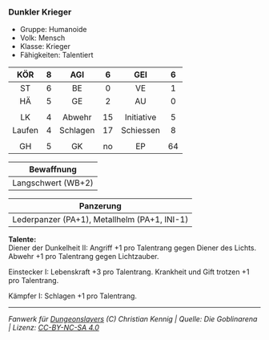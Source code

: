 ### Dunkler Krieger

- Gruppe: Humanoide
- Volk: Mensch
- Klasse: Krieger
- Fähigkeiten: Talentiert

|  KÖR   |  8  |   AGI    |  6  |    GEI     |  6  |
| :----: | :-: | :------: | :-: | :--------: | :-: |
|   ST   |  6  |    BE    |  0  |     VE     |  1  |
|   HÄ   |  5  |    GE    |  2  |     AU     |  0  |
|        |     |          |     |            |     |
|   LK   |  4  |  Abwehr  | 15  | Initiative |  5  |
| Laufen |  4  | Schlagen | 17  | Schiessen  |  8  |
|        |     |          |     |            |     |
|   GH   |  5  |    GK    | no  |     EP     | 64  |

|     Bewaffnung     |
| :----------------: |
| Langschwert (WB+2) |

|                  Panzerung                   |
| :------------------------------------------: |
| Lederpanzer (PA+1), Metallhelm (PA+1, INI-1) |

**Talente:**  
Diener der Dunkelheit II: Angriff +1 pro Talentrang gegen Diener des Lichts. Abwehr +1 pro Talentrang gegen Lichtzauber.

Einstecker I: Lebenskraft +3 pro Talentrang. Krankheit und Gift trotzen +1 pro Talentrang.

Kämpfer I: Schlagen +1 pro Talentrang.

---

_Fanwerk für [Dungeonslayers](https://www.dungeonslayers.net/) (C) Christian Kennig | Quelle: Die Goblinarena | Lizenz: [CC-BY-NC-SA 4.0](https://creativecommons.org/licenses/by-nc-sa/4.0/deed.de)_
